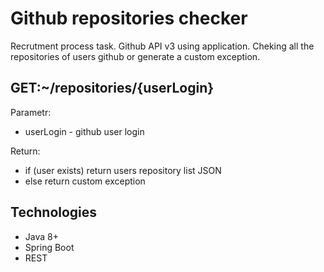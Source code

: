 Github repositories checker
===========================
Recrutment process task. Github API v3 using application. Cheking all the repositories of users github or generate a custom exception.

GET:~/repositories/{userLogin}
------------------------------
Parametr:
* userLogin - github user login 

Return:
 * if (user exists) return users repository list JSON
 * else return custom exception 


Technologies
------------
- Java 8+
- Spring Boot
- REST
